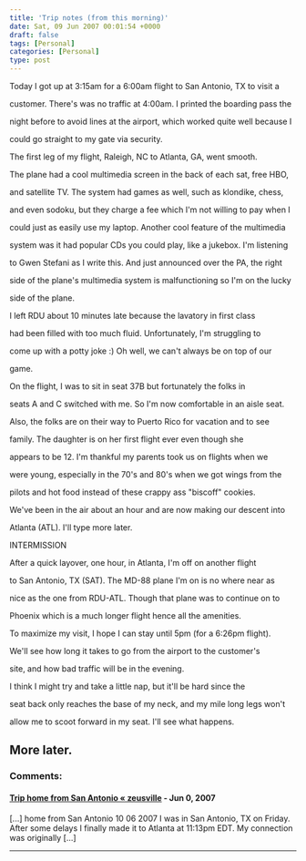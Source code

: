 ```yaml
---
title: 'Trip notes (from this morning)'
date: Sat, 09 Jun 2007 00:01:54 +0000
draft: false
tags: [Personal]
categories: [Personal]
type: post
---
```


Today I got up at 3:15am for a 6:00am flight to San Antonio, TX to visit a

customer. There's was no traffic at 4:00am. I printed the boarding pass the

night before to avoid lines at the airport, which worked quite well because I

could go straight to my gate via security.

The first leg of my flight, Raleigh, NC to Atlanta, GA, went smooth.

The plane had a cool multimedia screen in the back of each sat, free HBO,

and satellite TV. The system had games as well, such as klondike, chess,

and even sodoku, but they charge a fee which I'm not willing to pay when I

could just as easily use my laptop. Another cool feature of the multimedia

system was it had popular CDs you could play, like a jukebox. I'm listening

to Gwen Stefani as I write this. And just announced over the PA, the right

side of the plane's multimedia system is malfunctioning so I'm on the lucky

side of the plane.

I left RDU about 10 minutes late because the lavatory in first class

had been filled with too much fluid. Unfortunately, I'm struggling to

come up with a potty joke :) Oh well, we can't always be on top of our

game.

On the flight, I was to sit in seat 37B but fortunately the folks in

seats A and C switched with me. So I'm now comfortable in an aisle seat.

Also, the folks are on their way to Puerto Rico for vacation and to see

family. The daughter is on her first flight ever even though she

appears to be 12. I'm thankful my parents took us on flights when we

were young, especially in the 70's and 80's when we got wings from the

pilots and hot food instead of these crappy ass "biscoff" cookies.

We've been in the air about an hour and are now making our descent into

Atlanta (ATL). I'll type more later.

INTERMISSION

After a quick layover, one hour, in Atlanta, I'm off on another flight

to San Antonio, TX (SAT). The MD-88 plane I'm on is no where near as

nice as the one from RDU-ATL. Though that plane was to continue on to

Phoenix which is a much longer flight hence all the amenities.

To maximize my visit, I hope I can stay until 5pm (for a 6:26pm flight).

We'll see how long it takes to go from the airport to the customer's

site, and how bad traffic will be in the evening.

I think I might try and take a little nap, but it'll be hard since the

seat back only reaches the base of my neck, and my mile long legs won't

allow me to scoot forward in my seat. I'll see what happens.

More later.
---
### Comments:
#### [Trip home from San Antonio &laquo; zeusville](http://zeusville.wordpress.com/2007/06/10/trip-home-from-san-antonio/ "") - <time datetime="2007-06-10 21:46:40">Jun 0, 2007</time>

\[...\] home from San Antonio 10 06 2007 I was in San Antonio, TX on Friday. After some delays I finally made it to Atlanta at 11:13pm EDT. My connection was originally \[...\]
<hr />
